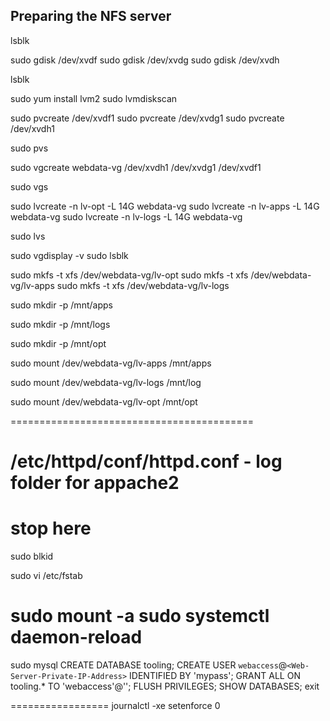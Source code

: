 Preparing the NFS server
-------------------------
lsblk

sudo gdisk /dev/xvdf
sudo gdisk /dev/xvdg
sudo gdisk /dev/xvdh

lsblk

sudo yum install lvm2
sudo lvmdiskscan

sudo pvcreate /dev/xvdf1
sudo pvcreate /dev/xvdg1
sudo pvcreate /dev/xvdh1

sudo pvs

sudo vgcreate webdata-vg /dev/xvdh1 /dev/xvdg1 /dev/xvdf1

sudo vgs

sudo lvcreate -n lv-opt -L 14G webdata-vg
sudo lvcreate -n lv-apps -L 14G webdata-vg
sudo lvcreate -n lv-logs -L 14G webdata-vg

sudo lvs

sudo vgdisplay -v
sudo lsblk

sudo mkfs -t xfs /dev/webdata-vg/lv-opt
sudo mkfs -t xfs /dev/webdata-vg/lv-apps
sudo mkfs -t xfs /dev/webdata-vg/lv-logs


sudo mkdir -p /mnt/apps

sudo mkdir -p /mnt/logs

sudo mkdir -p /mnt/opt

sudo mount /dev/webdata-vg/lv-apps /mnt/apps

sudo mount /dev/webdata-vg/lv-logs /mnt/log

sudo mount /dev/webdata-vg/lv-opt /mnt/opt

==========================================

/etc/httpd/conf/httpd.conf - log folder for appache2
======================================
stop here
===================

sudo blkid

sudo vi /etc/fstab

sudo mount -a
sudo systemctl daemon-reload
=======================
sudo mysql
CREATE DATABASE tooling;
CREATE USER `webaccess`@`<Web-Server-Private-IP-Address>` IDENTIFIED BY 'mypass';
GRANT ALL ON tooling.* TO 'webaccess'@'<Web-Server-Private-IP-Address>';
FLUSH PRIVILEGES;
SHOW DATABASES;
exit

=================
journalctl -xe
setenforce 0